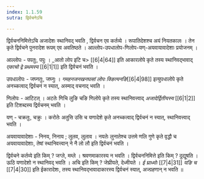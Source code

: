 ```yaml
---
index: 1.1.59
sutra: द्विर्वचनेऽचि

---
```

द्विर्वचननिमित्तेऽचि अजादेशः स्थानिवद् भवति , द्विर्वचन एव कर्तव्ये । रूपातिदेशश्च अयं नियतकालः । तेन कृते द्विर्वचने पुनरादेश रूपम् एव अवतिष्ठते । आल्लोप-उपधालोप-णिलोप-यण्-अयवायावादेशाः प्रयोजनम् । 

आल्लोपः - पपतुः, पपुः । _आतो लोप इटि च> [[6|4|64]] इति आकारलोपे कृते तस्य स्थानिवद्भावाद् _एकाचो द्वे प्रथमस्य_ [[6|1|1]] इति द्विर्वचनं भवति । 

उपधालोपः - जघ्नतुः,  जघ्नुः । _गमहनजनखनघसां लोपः क्ङित्यनङि_[[6|4|98]] इत्युपधालोपे कृते अनच्कत्वाद् द्विर्वचनं न स्यात्, अस्माद् वचनाद् भवति । 

णिलोपः - आटिटत् । अटतेः णिचि लुङि चङि णिलोपे कृते तस्य स्थानिवत्त्वाद्  _अजादेर्द्वितीयस्य_ [[6|1|2]] इति टिशब्दस्य द्विर्वचनम् भवति । 

यण् - चक्रतुः,  चक्रुः । करोतेः अतुसि उसि च यणादेशे कृते अनच्कत्वाद् द्विर्वचनं न स्यात्, स्थानिवत्त्वाद् भवति । 

अयवायावादेशाः - निनय, निनाय ; लुलव, लुलाव । नयतेः लुनातेश्च उत्तमे णलि गुणे कृते वृद्धौ च अयवायावादेशाः, तेषां स्थानिवत्त्वान् ने नै लो लौ इति द्विर्वचनं भवति । 

द्विर्वचने कर्तव्ये इति किम् ? जग्ले, मम्ले । श्रवणमाकारस्य न भवति । द्विर्वचननिमित्ते इति किम् ? दुद्यूषति । ऊठि यणादेशो न स्थानिवद् भवति । अचि इति किम् ? जेघ्रीयते, देध्मीयते । _ई घ्राध्मोः_ [[7|4|31]] _यङि च_ [[7|4|30]] इति ईकारादेशः, तस्य स्थानिवद्भावादाकारस्य द्विर्वचनं स्यात्, अज्ग्रहणान् न भवति ॥